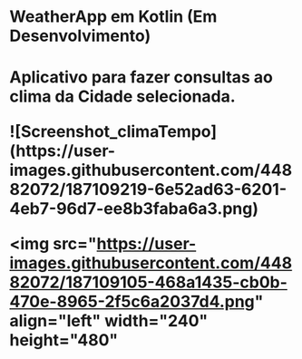 <h1>WeatherApp em Kotlin (Em Desenvolvimento)<h1>
<p>Aplicativo para fazer consultas ao clima da Cidade selecionada.</p>
  ![Screenshot_climaTempo](https://user-images.githubusercontent.com/44882072/187109219-6e52ad63-6201-4eb7-96d7-ee8b3faba6a3.png)

<img src="https://user-images.githubusercontent.com/44882072/187109105-468a1435-cb0b-470e-8965-2f5c6a2037d4.png" align="left" width="240" height="480"
